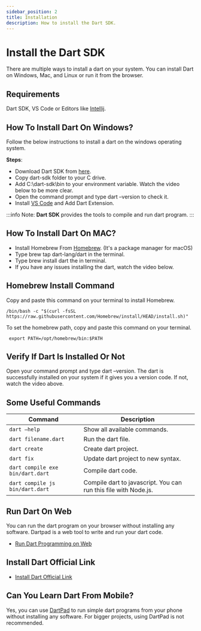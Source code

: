 ```yaml
---
sidebar_position: 2
title: Installation
description: How to install the Dart SDK.
---
```


# Install the Dart SDK

There are multiple ways to install a dart on your system. You can install Dart on Windows, Mac, and Linux or run it from
the browser.

## Requirements

Dart SDK,
VS Code or Editors like [Intellij](https://www.jetbrains.com/idea/).

## How To Install Dart On Windows?

Follow the below instructions to install a dart on the windows operating system.

**Steps**:

- Download Dart SDK from [here](https://dart.dev/get-dart/archive).
- Copy dart-sdk folder to your C drive.
- Add C:\dart-sdk\bin to your environment variable. Watch the video below to be more clear.
- Open the command prompt and type dart –version to check it.
- Install [VS Code](https://code.visualstudio.com/download) and Add Dart Extension.

:::info
Note: **Dart SDK** provides the tools to compile and run dart program.
:::

## How To Install Dart On MAC?

- Install Homebrew From [Homebrew](https://brew.sh/). (It's a package manager for macOS)
- Type brew tap dart-lang/dart in the terminal.
- Type brew install dart the in terminal.
- If you have any issues installing the dart, watch the video below.

## Homebrew Install Command

Copy and paste this command on your terminal to install Homebrew.

```shell
/bin/bash -c "$(curl -fsSL https://raw.githubusercontent.com/Homebrew/install/HEAD/install.sh)"
```

To set the homebrew path, copy and paste this command on your terminal.

```shell
 export PATH=/opt/homebrew/bin:$PATH
```

## Verify If Dart Is Installed Or Not

Open your command prompt and type dart –version. The dart is successfully installed on your system if it gives you a
version code. If not, watch the video above.

## Some Useful Commands

| Command                          | Description                                                     |
|----------------------------------|-----------------------------------------------------------------|
| `dart –help`                     | Show all available commands.                                    |
| `dart filename.dart`             | Run the dart file.                                              |
| `dart create`                    | Create dart project.                                            |
| `dart fix`                       | Update dart project to new syntax.                              |
| `dart compile exe bin/dart.dart` | Compile dart code.                                              |
| `dart compile js bin/dart.dart`  | Compile dart to javascript. You can run this file with Node.js. |

## Run Dart On Web

You can run the dart program on your browser without installing any software. Dartpad is a web tool to write and run
your dart code.

- [Run Dart Programming on Web](https://dartpad.dev/)

## Install Dart Official Link

- [Install Dart Official Link](https://dart.dev/get-dart)

## Can You Learn Dart From Mobile?

Yes, you can use [DartPad](https://dartpad.dev/?) to run simple dart programs from your phone without installing any
software. For bigger
projects, using DartPad is not recommended.